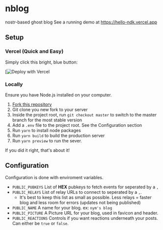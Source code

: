 # nblog

nostr-based ghost blog
See a running demo at https://hello-ndk.vercel.app

## Setup

### Vercel (Quick and Easy)

Simply click this bright, blue button:

[![Deploy with Vercel](https://vercel.com/new/clone?repository-url=https://github.com/jacany/nblog/tree/master&env=PUBLIC_PUBKEYS,PUBLIC_RELAYS,PUBLIC_NAME,PUBLIC_PICTURE,PUBLIC_REACTIONS&envDescription=nblog%20configuration&envLink=https://github.com/jacany/nblog%23configuration&project-name=nblog&repository-name=my-nblog)

### Locally

Ensure you have Node.js installed on your computer.

1. [Fork this repository](https://github.com/jacany/nblog/fork)
2. Git clone you new fork to your server
3. Inside the project root, run `git checkout master` to switch to the master branch for the most stable version
3. Add a `.env` file to the project root. See the Configuration section
4. Run `yarn` to install node packages
5. Run `yarn build` to build the production server
6. Run `yarn preview` to run the sever.

If you did it right, that's about it!

## Configuration

Configuration is done with enviroment variables.

-   `PUBLIC_PUBKEYS` List of **HEX** pubkeys to fetch events for seperated by a `,`
-   `PUBLIC_RELAYS` List of relay URLs to connect to seperated by a `,`.
    -   It's best to keep this list as small as possible. Less relays = faster blog and less room for errors (updates not being published)
-   `PUBLIC_NAME` A name for your blog. ex: `nym's blog`
-   `PUBLIC_PICTURE` A Picture URL for your blog, used in favicon and header.
-   `PUBLIC_REACTIONS` Controls if you want reactions underneath your posts. Can either be `true` or `false`.

